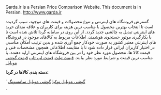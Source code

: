 Garda.ir is a Persian Price Comparison Website. This document is in Persian. 
http://www.garda.ir

گسترش فروشگاه های اینترنتی و تنوع محصولات و قیمت های موجود، سبب گردیده است تا انتخاب بهترین محصول با مناسب ترین هزینه برای کاربران و علاقه مندان خرید های اینترنتی تبدیل به چالشی جدید گردد. از این روی در سامانه گردا تلاش شده است تا با بکارگیری موتور جستجوی هوشمند، اطلاعات مربوط به کالاهای موجود در فروشگاه های اینترنتی معتبر کشور به صورت خودکار جمع آوری شده و بدین ترتیب امکان مناسبی در اختیار کاربران ایرانی قرار داده شود تا با مقایسه اطلاعاتی همچون مشخصات فنی و قیمت کالا ها، محصول مورد نظر خود را در بین فروشگاه های اینترنتی ارایه دهنده، با مناسب ترین قیمت و شرایط مورد نظر بیابند.
[قیمت تبلت](http://www.garda.ir/%D8%AA%D8%A8%D9%84%D8%AA%20%D8%AA%D9%85%D8%A7%D9%85%DB%8C%20%D8%A8%D8%B1%D9%86%D8%AF%D9%87%D8%A7.html)
[قیمت لپ تاپ](http://www.garda.ir/%D9%84%D9%BE%20%D8%AA%D8%A7%D9%BE%20%D8%AA%D9%85%D8%A7%D9%85%DB%8C%20%D8%A8%D8%B1%D9%86%D8%AF%D9%87%D8%A7.html)
[قیمت گوشی موبایل](http://www.garda.ir/%DA%AF%D9%88%D8%B4%DB%8C%20%D9%85%D9%88%D8%A8%D8%A7%DB%8C%D9%84%20%D8%B3%D8%A7%DB%8C%D8%B1%20%D8%A8%D8%B1%D9%86%D8%AF%D9%87%D8%A7.html)

**دسته بندی کالاها در گردا:**

`
<a target='_blank' href='http://www.garda.ir/گوشی موبایل نوکیا.html'>گوشی موبایل نوکیا</a> <a target='_blank' href='http://www.garda.ir/گوشی موبایل سامسونگ.html'>گوشی موبایل سامسونگ</a>

`
